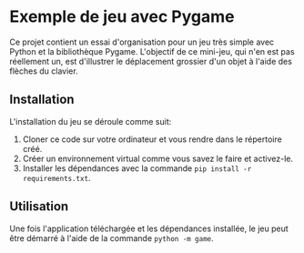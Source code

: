 # Exemple de jeu avec Pygame

Ce projet contient un essai d'organisation pour un jeu très simple 
avec Python et la bibliothèque Pygame. L'objectif de ce mini-jeu, qui n'en est
pas réellement un, est d'illustrer le déplacement grossier d'un objet à l'aide
des flèches du clavier.

## Installation

L'installation du jeu se déroule comme suit:

1. Cloner ce code sur votre ordinateur et vous rendre dans le répertoire créé.
2. Créer un environnement virtual comme vous savez le faire et activez-le.
3. Installer les dépendances avec la commande `pip install -r requirements.txt`.

## Utilisation

Une fois l'application téléchargée et les dépendances installée, le jeu peut
être démarré à l'aide de la commande `python -m game`.